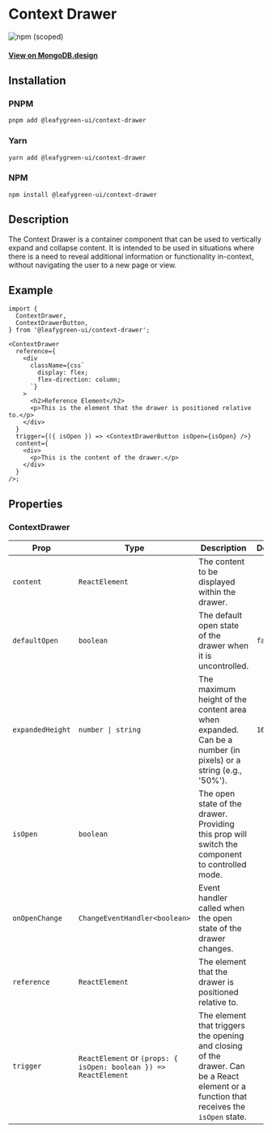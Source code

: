 # Context Drawer

![npm (scoped)](https://img.shields.io/npm/v/@leafygreen-ui/context-drawer.svg)

#### [View on MongoDB.design](https://www.mongodb.design/component/context-drawer/live-example/)

## Installation

### PNPM

```shell
pnpm add @leafygreen-ui/context-drawer
```

### Yarn

```shell
yarn add @leafygreen-ui/context-drawer
```

### NPM

```shell
npm install @leafygreen-ui/context-drawer
```

## Description

The Context Drawer is a container component that can be used to vertically expand and collapse content. It is intended to be used in situations where there is a need to reveal additional information or functionality in-context, without navigating the user to a new page or view.

## Example

```tsx
import {
  ContextDrawer,
  ContextDrawerButton,
} from '@leafygreen-ui/context-drawer';

<ContextDrawer
  reference={
    <div
      className={css`
        display: flex;
        flex-direction: column;
      `}
    >
      <h2>Reference Element</h2>
      <p>This is the element that the drawer is positioned relative to.</p>
    </div>
  }
  trigger={({ isOpen }) => <ContextDrawerButton isOpen={isOpen} />}
  content={
    <div>
      <p>This is the content of the drawer.</p>
    </div>
  }
/>;
```

## Properties

### ContextDrawer

| Prop             | Type                                                             | Description                                                                                                                             | Default |
| ---------------- | ---------------------------------------------------------------- | --------------------------------------------------------------------------------------------------------------------------------------- | ------- |
| `content`        | `ReactElement`                                                   | The content to be displayed within the drawer.                                                                                          |         |
| `defaultOpen`    | `boolean`                                                        | The default open state of the drawer when it is uncontrolled.                                                                           | `false` |
| `expandedHeight` | `number \| string`                                               | The maximum height of the content area when expanded. Can be a number (in pixels) or a string (e.g., '50%').                            | `160`   |
| `isOpen`         | `boolean`                                                        | The open state of the drawer. Providing this prop will switch the component to controlled mode.                                         |         |
| `onOpenChange`   | `ChangeEventHandler<boolean>`                                    | Event handler called when the open state of the drawer changes.                                                                         |         |
| `reference`      | `ReactElement`                                                   | The element that the drawer is positioned relative to.                                                                                  |         |
| `trigger`        | `ReactElement` or `(props: { isOpen: boolean }) => ReactElement` | The element that triggers the opening and closing of the drawer. Can be a React element or a function that receives the `isOpen` state. |         |
